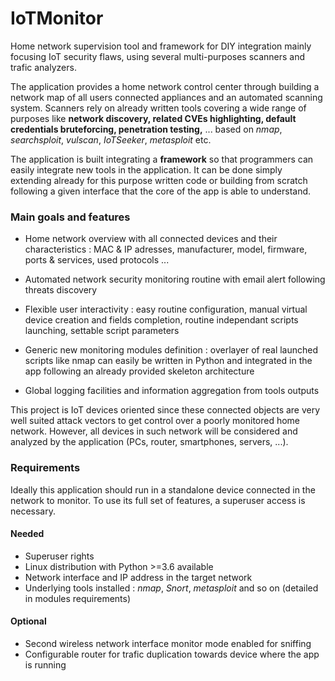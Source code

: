 # IoTMonitor
Home network supervision tool and framework for DIY integration mainly focusing IoT security flaws, using several multi-purposes scanners and trafic analyzers.

The application provides a home network control center through building a network map of all users connected appliances and an automated scanning system. Scanners rely on already written tools covering a wide range of purposes like **network discovery, related CVEs highlighting, default credentials bruteforcing, penetration testing,** ... based on *nmap*, *searchsploit*, *vulscan*, *IoTSeeker*, *metasploit* etc. 

The application is built integrating a **framework** so that programmers can easily integrate new tools in the application. It can be done simply extending already for this purpose written code or building from scratch following a given interface that the core of the app is able to understand.
### Main goals and features
* Home network overview with all connected devices and their characteristics : MAC & IP adresses, manufacturer, model, firmware, ports & services, used protocols ...

* Automated network security monitoring routine with email alert following threats discovery

* Flexible user interactivity : easy routine configuration, manual virtual device creation and fields completion, routine independant scripts launching, settable script parameters 

* Generic new monitoring modules definition : overlayer of real launched scripts like nmap can easily be written in Python and integrated in the app following an already provided skeleton architecture   

* Global logging facilities and information aggregation from tools outputs

This project is IoT devices oriented since these connected objects are very well suited attack vectors to get control over a poorly monitored home network. However, all devices in such network will be considered and analyzed by the application (PCs, router, smartphones, servers, ...). 

### Requirements
Ideally this application should run in a standalone device connected in the network to monitor. To use its full set of features, a superuser access is necessary.

#### Needed
* Superuser rights
* Linux distribution with Python >=3.6 available 
* Network interface and IP address in the target network
* Underlying tools installed : *nmap*, *Snort*, *metasploit* and so on (detailed in modules requirements)

#### Optional
* Second wireless network interface monitor mode enabled for sniffing
* Configurable router for trafic duplication towards device where the app is running
